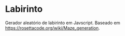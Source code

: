 # Labirinto

Gerador aleatório de labirinto em Javscript. Baseado em https://rosettacode.org/wiki/Maze_generation.